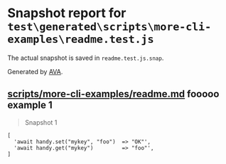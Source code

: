 # Snapshot report for `test\generated\scripts\more-cli-examples\readme.test.js`

The actual snapshot is saved in `readme.test.js.snap`.

Generated by [AVA](https://ava.li).

## [scripts/more-cli-examples/readme.md](../../../../../scripts/more-cli-examples/readme.md) fooooo example 1

> Snapshot 1

    [
      'await handy.set("mykey", "foo")  => "OK"',
      'await handy.get("mykey")         => "foo"',
    ]
